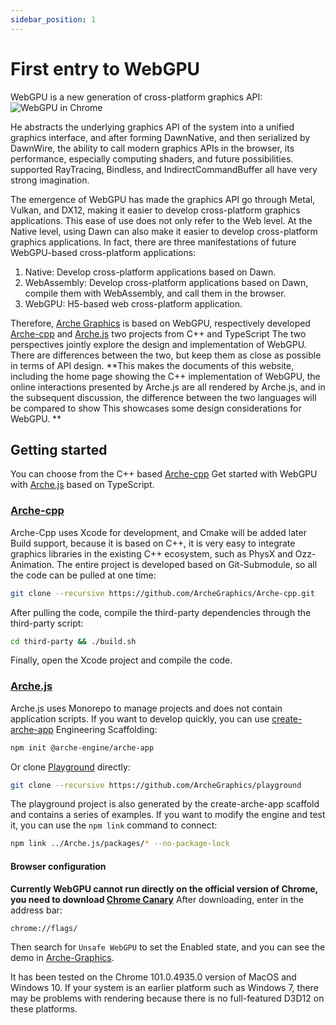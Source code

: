 ```yaml
---
sidebar_position: 1
---
```


# First entry to WebGPU

WebGPU is a new generation of cross-platform graphics API:
![WebGPU in Chrome](/img/tutorial/dawn-in-chrome.png)

He abstracts the underlying graphics API of the system into a unified graphics interface, and after forming DawnNative,
and then serialized by DawnWire, the ability to call modern graphics APIs in the browser, its performance, especially
computing shaders, and future possibilities. supported RayTracing, Bindless, and IndirectCommandBuffer all have very
strong imagination.

The emergence of WebGPU has made the graphics API go through Metal, Vulkan, and DX12, making it easier to develop
cross-platform graphics applications. This ease of use does not only refer to the Web level. At the Native level, using
Dawn can also make it easier to develop cross-platform graphics applications. In fact, there are three manifestations of
future WebGPU-based cross-platform applications:

1. Native: Develop cross-platform applications based on Dawn.
2. WebAssembly: Develop cross-platform applications based on Dawn, compile them with WebAssembly, and call them in the
   browser.
3. WebGPU: H5-based web cross-platform application.

Therefore, [Arche Graphics](https://github.com/ArcheGraphics) is based on WebGPU, respectively
developed [Arche-cpp](https://github.com/ArcheGraphics/Arche-cpp)
and [Arche.js](https://github.com/ArcheGraphics/Arche.js) two projects from C++ and TypeScript The two perspectives
jointly explore the design and implementation of WebGPU. There are differences between the two, but keep them as close
as possible in terms of API design.
**This makes the documents of this website, including the home page showing the C++ implementation of WebGPU, the online
interactions presented by Arche.js are all rendered by Arche.js, and in the subsequent discussion, the difference
between the two languages ​​will be compared to show This showcases some design considerations for WebGPU. **

## Getting started

You can choose from the C++ based [Arche-cpp](https://github.com/ArcheGraphics/Arche-cpp)
Get started with WebGPU with [Arche.js](https://github.com/ArcheGraphics/Arche.js) based on TypeScript.

### [Arche-cpp](https://github.com/ArcheGraphics/Arche-cpp)

Arche-Cpp uses Xcode for development, and Cmake will be added later Build support, because it is based on C++, it is
very easy to integrate graphics libraries in the existing C++ ecosystem, such as PhysX and Ozz-Animation. The entire
project is developed based on Git-Submodule, so all the code can be pulled at one time:

```bash
git clone --recursive https://github.com/ArcheGraphics/Arche-cpp.git
````

After pulling the code, compile the third-party dependencies through the third-party script:

```bash
cd third-party && ./build.sh
````

Finally, open the Xcode project and compile the code.

### [Arche.js](https://github.com/ArcheGraphics/Arche.js)

Arche.js uses Monorepo to manage projects and does not contain application scripts. If you want to develop quickly, you
can use [create-arche-app](https://github.com/ArcheGraphics/create-arche-app)
Engineering Scaffolding:

```bash
npm init @arche-engine/arche-app
````

Or clone [Playground](https://github.com/ArcheGraphics/playground) directly:

```bash
git clone --recursive https://github.com/ArcheGraphics/playground
````

The playground project is also generated by the create-arche-app scaffold and contains a series of examples. If you want
to modify the engine and test it, you can use the `npm link` command to connect:

```bash
npm link ../Arche.js/packages/* --no-package-lock
````

#### Browser configuration

**Currently WebGPU cannot run directly on the official version of Chrome, you need to
download [Chrome Canary](https://www.google.com/chrome/canary/)** After downloading, enter in the address bar:

````
chrome://flags/
````

Then search for `Unsafe WebGPU` to set the Enabled state, and you can see the demo
in [Arche-Graphics](https://arche.graphics/zh-Hans/playground/cascade-shadow).

It has been tested on the Chrome 101.0.4935.0 version of MacOS and Windows 10. If your system is an earlier platform
such as Windows 7, there may be problems with rendering because there is no full-featured D3D12 on these platforms.
